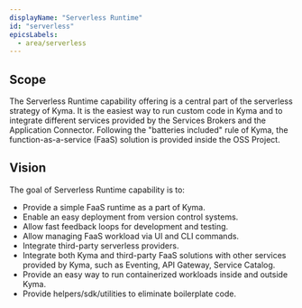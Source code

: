 ```yaml
---
displayName: "Serverless Runtime"
id: "serverless"
epicsLabels:
  - area/serverless
---
```


<!-- above metadata will be used on kyma.project.io page to display nice name of capability and have a reference to label that should be used while fetching from ZenHub/GitHub the information about related Epics and their delivery plan   -->

## Scope

The Serverless Runtime capability offering is a central part of the serverless strategy of Kyma. It is the easiest way to run custom code in Kyma and to integrate different services provided by the Services Brokers and the Application Connector. Following the "batteries included" rule of Kyma, the function-as-a-service (FaaS) solution is provided inside the OSS Project.

## Vision

The goal of Serverless Runtime capability is to:

- Provide a simple FaaS runtime as a part of Kyma.
- Enable an easy deployment from version control systems.
- Allow fast feedback loops for development and testing.
- Allow managing FaaS workload via UI and CLI commands.
- Integrate third-party serverless providers.
- Integrate both Kyma and third-party FaaS solutions with other services provided by Kyma, such as Eventing, API Gateway, Service Catalog.
- Provide an easy way to run containerized workloads inside and outside Kyma.
- Provide helpers/sdk/utilities to eliminate boilerplate code.
